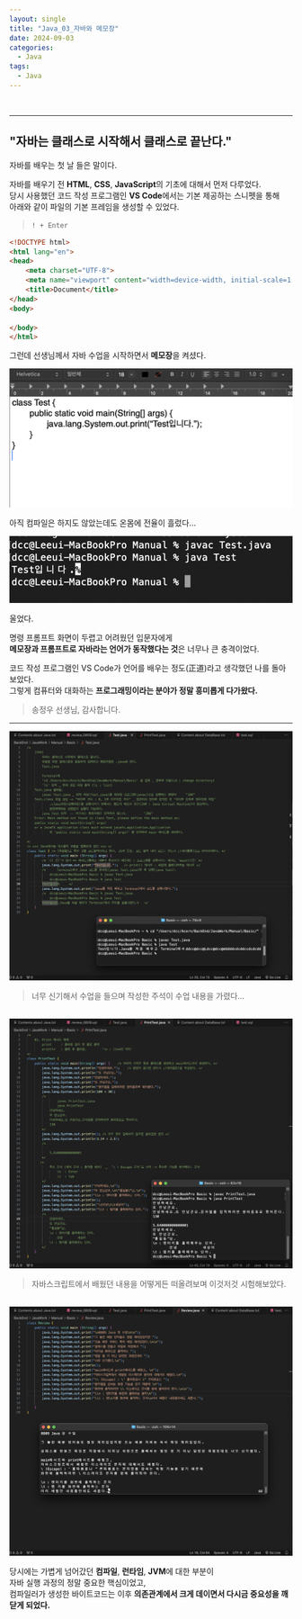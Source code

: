 ```yaml
---
layout: single
title: "Java_03_자바와 메모장"
date: 2024-09-03
categories:
  - Java
tags:
  - Java
---
```


<br>

---

## "자바는 클래스로 시작해서 클래스로 끝난다."

자바를 배우는 첫 날 들은 말이다.

자바를 배우기 전 **HTML**, **CSS**, **JavaScript**의 기초에 대해서 먼저 다루었다.  
당시 사용했던 코드 작성 프로그램인 **VS Code**에서는 기본 제공하는 스니펫을 통해  
아래와 같이 파일의 기본 프레임을 생성할 수 있었다.

> `! + Enter`

```html
<!DOCTYPE html>
<html lang="en">
<head>
    <meta charset="UTF-8">
    <meta name="viewport" content="width=device-width, initial-scale=1.0">
    <title>Document</title>
</head>
<body>

</body>
</html>
```

그런데 선생님께서 자바 수업을 시작하면서 **메모장**을 켜셨다.

<div class="text-center">
    <img class="image-medium" src="/assets/image/2024-08-09-Java-Class-00.png">
</div>

아직 컴파일은 하지도 않았는데도 온몸에 전율이 흘렀다...

<div class="text-center">
    <img class="image-medium" src="/assets/image/2024-08-09-Java-Class-000.png">
</div>

울었다.

명령 프롬프트 화면이 두렵고 어려웠던 입문자에게  
**메모장과 프롬프트로 자바라는 언어가 동작했다는 것**은 너무나 큰 충격이었다.

코드 작성 프로그램인 VS Code가 언어를 배우는 정도(正道)라고 생각했던 나를 돌아보았다.  
그렇게 컴퓨터와 대화하는 **프로그래밍이라는 분야가 정말 흥미롭게 다가왔다.**

> 송정우 선생님, 감사합니다.

---

<div class="text-center">
    <img class="image-medium" src="/assets/image/2024-08-09-Java-Class-01.png">
</div>

> 너무 신기해서 수업을 들으며 작성한 주석이 수업 내용을 가렸다...

<br>

<div class="text-center">
    <img class="image-medium" src="/assets/image/2024-08-09-Java-Class-02.png">
</div>

> 자바스크립트에서 배웠던 내용을 어떻게든 떠올려보며 이것저것 시험해보았다.

<br>

<div class="text-center">
    <img class="image-medium" src="/assets/image/2024-08-09-Java-Class-03.png">
</div>

당시에는 가볍게 넘어갔던 **컴파일**, **런타임**, **JVM**에 대한 부분이  
자바 실행 과정의 정말 중요한 핵심이었고,  
컴파일러가 생성한 바이트코드는 이후 **의존관계에서 크게 데이면서 다시금 중요성을 깨닫게 되었다.**
